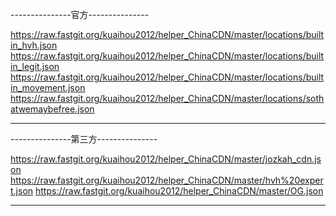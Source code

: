 
---------------官方---------------

https://raw.fastgit.org/kuaihou2012/helper_ChinaCDN/master/locations/builtin_hvh.json
https://raw.fastgit.org/kuaihou2012/helper_ChinaCDN/master/locations/builtin_legit.json
https://raw.fastgit.org/kuaihou2012/helper_ChinaCDN/master/locations/builtin_movement.json
https://raw.fastgit.org/kuaihou2012/helper_ChinaCDN/master/locations/sothatwemaybefree.json

----------------------------------


---------------第三方---------------

https://raw.fastgit.org/kuaihou2012/helper_ChinaCDN/master/jozkah_cdn.json
https://raw.fastgit.org/kuaihou2012/helper_ChinaCDN/master/hvh%20expert.json
https://raw.fastgit.org/kuaihou2012/helper_ChinaCDN/master/OG.json

----------------------------------
